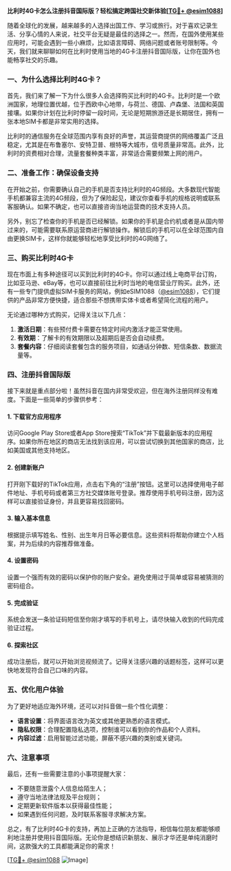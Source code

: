 **比利时4G卡怎么注册抖音国际版？轻松搞定跨国社交新体验[[TG💪+ @esim1088](https://t.me/s/esim1088)]**

随着全球化的发展，越来越多的人选择出国工作、学习或旅行。对于喜欢记录生活、分享心情的人来说，社交平台无疑是最佳的选择之一。然而，在国外使用某些应用时，可能会遇到一些小麻烦，比如语言障碍、网络问题或者账号限制等。今天，我们就来聊聊如何在比利时使用当地的4G卡注册抖音国际版，让你在国外也能畅享社交的乐趣。

### 一、为什么选择比利时4G卡？

首先，我们来了解一下为什么很多人会选择购买比利时的4G卡。比利时是一个欧洲国家，地理位置优越，位于西欧中心地带，与荷兰、德国、卢森堡、法国和英国接壤。如果你计划在比利时停留一段时间，无论是短期旅游还是长期居住，拥有一张本地SIM卡都是非常实用的选择。

比利时的通信服务在全球范围内享有良好的声誉，其运营商提供的网络覆盖广泛且稳定，尤其是在布鲁塞尔、安特卫普、根特等大城市，信号质量非常高。此外，比利时的资费相对合理，流量套餐种类丰富，非常适合需要频繁上网的用户。

### 二、准备工作：确保设备支持

在开始之前，你需要确认自己的手机是否支持比利时的4G频段。大多数现代智能手机都兼容主流的4G频段，但为了保险起见，建议你查看手机的规格说明或联系客服确认。如果不确定，也可以直接咨询当地运营商的技术支持人员。

另外，别忘了检查你的手机是否已经解锁。如果你的手机是合约机或者是从国内带过来的，可能需要联系原运营商进行解锁操作。解锁后的手机可以在全球范围内自由更换SIM卡，这样你就能够轻松地享受比利时的4G网络了。

### 三、购买比利时4G卡

现在市面上有多种途径可以买到比利时的4G卡。你可以通过线上电商平台订购，比如亚马逊、eBay等，也可以直接前往比利时当地的电信营业厅购买。此外，还有一些专门提供虚拟SIM卡服务的网站，例如eSIM1088（[@esim1088](https://t.me/s/esim1088)），它们提供的产品非常方便快捷，适合那些不想携带实体卡或者希望简化流程的用户。

无论通过哪种方式购买，记得关注以下几点：

1. **激活日期**：有些预付费卡需要在特定时间内激活才能正常使用。
2. **有效期**：了解卡的有效期限以及超期后是否会自动续费。
3. **套餐内容**：仔细阅读套餐包含的服务项目，如通话分钟数、短信条数、数据流量等。

### 四、注册抖音国际版

接下来就是重点部分啦！虽然抖音在国内非常受欢迎，但在海外注册同样没有难度。下面是一些简单的步骤供参考：

#### 1. 下载官方应用程序
访问Google Play Store或者App Store搜索“TikTok”并下载最新版本的应用程序。如果你所在地区的商店无法找到该应用，可以尝试切换到其他国家的商店，比如美国或其他支持地区。

#### 2. 创建新账户
打开刚下载好的TikTok应用，点击右下角的“注册”按钮。这里可以选择使用电子邮件地址、手机号码或者第三方社交媒体账号登录。推荐使用手机号码注册，因为这样可以直接验证身份，并且更容易找回密码。

#### 3. 输入基本信息
根据提示填写姓名、性别、出生年月日等必要信息。这些资料将帮助你建立个人档案，并为后续的内容推荐做准备。

#### 4. 设置密码
设置一个强而有效的密码以保护你的账户安全。避免使用过于简单或容易被猜测的密码组合。

#### 5. 完成验证
系统会发送一条验证码短信至你刚才填写的手机号上，请尽快输入收到的代码完成验证过程。

#### 6. 探索社区
成功注册后，就可以开始浏览视频流了。记得关注感兴趣的话题标签，这样可以更快地发现符合自己口味的内容。

### 五、优化用户体验

为了更好地适应海外环境，还可以对抖音做一些个性化调整：

- **语言设置**：将界面语言改为英文或其他更熟悉的语言模式。
- **隐私权限**：合理配置隐私选项，控制谁可以看到你的作品和个人资料。
- **内容过滤**：启用智能过滤功能，屏蔽不感兴趣的类别或关键词。

### 六、注意事项

最后，还有一些需要注意的小事项提醒大家：

- 不要随意泄露个人信息给陌生人；
- 遵守当地法律法规及平台规则；
- 定期更新软件版本以获得最佳性能；
- 如果遇到任何问题，及时联系客服寻求解决方案。

总之，有了比利时4G卡的支持，再加上正确的方法指导，相信每位朋友都能够顺利地注册并使用抖音国际版。无论你是想结识新朋友、展示才华还是单纯消磨时间，这款强大的工具都能满足你的需求！

[[TG💪+ @esim1088](https://t.me/s/esim1088) ![Image](https://i.postimg.cc/4NQfJmqS/Snipaste-2025-05-13-00-14-12.png)]